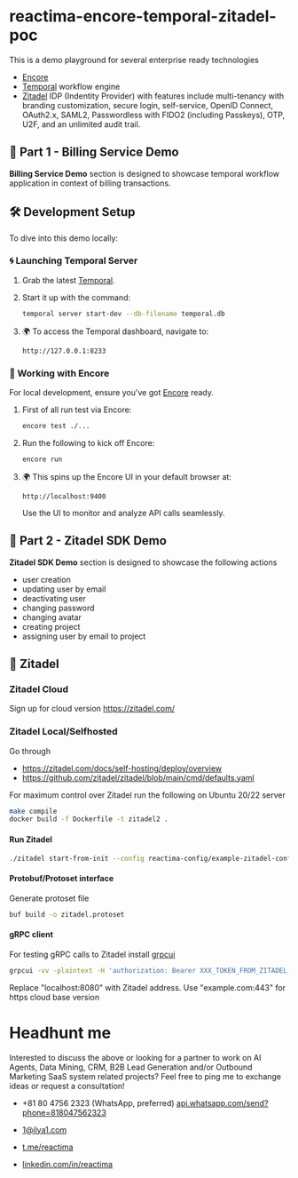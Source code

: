# reactima-encore-temporal-zitadel-poc

This is a demo playground for several enterprise ready technologies

- [Encore](https://github.com/encoredev/encore)
- [Temporal](https://temporal.io/) workflow engine
- [Zitadel](https://zitadel.com/) IDP (Indentity Provider) with features include multi-tenancy with branding customization, secure login, self-service, OpenID Connect, OAuth2.x, SAML2, Passwordless with FIDO2 (including Passkeys), OTP, U2F, and an unlimited audit trail.

## 🧾 Part 1  - Billing Service Demo

**Billing Service Demo** section is designed to showcase temporal workflow application in context of billing transactions.

## 🛠 Development Setup

To dive into this demo locally:

### 🌀 Launching Temporal Server

1. Grab the latest [Temporal](https://learn.temporal.io/getting_started/go/dev_environment/).
  
2. Start it up with the command:
   ```bash
   temporal server start-dev --db-filename temporal.db
   ```

3. 🌍 To access the Temporal dashboard, navigate to:
   ```
   http://127.0.0.1:8233
   ```

### 🎵 Working with Encore

For local development, ensure you've got [Encore](https://encore.dev/docs) ready.

1. First of all run test via Encore:
   ```bash
   encore test ./...
   ```

2. Run the following to kick off Encore:
   ```bash
   encore run
   ```

3. 🌍 This spins up the Encore UI in your default browser at:
   ```
   http://localhost:9400
   ```

   Use the UI to monitor and analyze API calls seamlessly.

## 🧾 Part 2  - Zitadel SDK Demo

**Zitadel SDK Demo** section is designed to showcase the following actions

- user creation
- updating user by email
- deactivating user
- changing password
- changing avatar
- creating project
- assigning user by email to project

## 🚀 Zitadel

### Zitadel Cloud

Sign up for cloud version https://zitadel.com/

### Zitadel Local/Selfhosted

Go through
- https://zitadel.com/docs/self-hosting/deploy/overview
- https://github.com/zitadel/zitadel/blob/main/cmd/defaults.yaml

For maximum control over Zitadel run the following on Ubuntu 20/22 server

```bash
make compile
docker build -f Dockerfile -t zitadel2 .
```

#### Run Zitadel

```bash
./zitadel start-from-init --config reactima-config/example-zitadel-config.yaml --masterkey "MasterkeyNeedsToHave32Dummy##"
```

#### Protobuf/Protoset interface

Generate protoset file

```bash
buf build -o zitadel.protoset
```

#### gRPC client

For testing gRPC calls to Zitadel install [grpcui](https://github.com/fullstorydev/grpcui)

```bash
grpcui -vv -plaintext -H 'authorization: Bearer XXX_TOKEN_FROM_ZITADEL_HERE' -protoset  /path/zitadel.protoset  -plaintext localhost:8080
```

Replace "localhost:8080" with Zitadel address. Use "example.com:443" for https cloud base version


# Headhunt me

Interested to discuss the above or looking for a partner to work on AI Agents, Data Mining, CRM, B2B Lead Generation and/or Outbound Marketing SaaS system related projects? Feel free to ping me to exchange ideas or request a consultation!

- +81 80 4756 2323 (WhatsApp, preferred)
[api.whatsapp.com/send?phone=818047562323](https://api.whatsapp.com/send?phone=818047562323)

- [1@ilya1.com](mailto:1@ilya1.com)
- [t.me/reactima](https://t.me/reactima)
- [linkedin.com/in/reactima](https://www.linkedin.com/in/reactima/)

